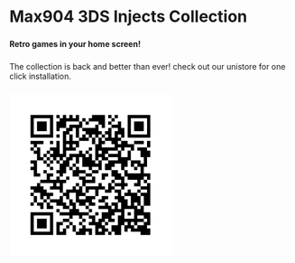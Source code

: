 <h1 align="left">Max904 3DS Injects Collection</h1>

###

<h4 align="left">Retro games in your home screen!</h4>

###

<p align="left">The collection is back and better than ever! check out our unistore for one click installation.</p>

###

<div align="left">
  <img height="287" src="https://raw.githubusercontent.com/Max904/Max904_Injects/refs/heads/main/QR.png"  />
</div>

###
